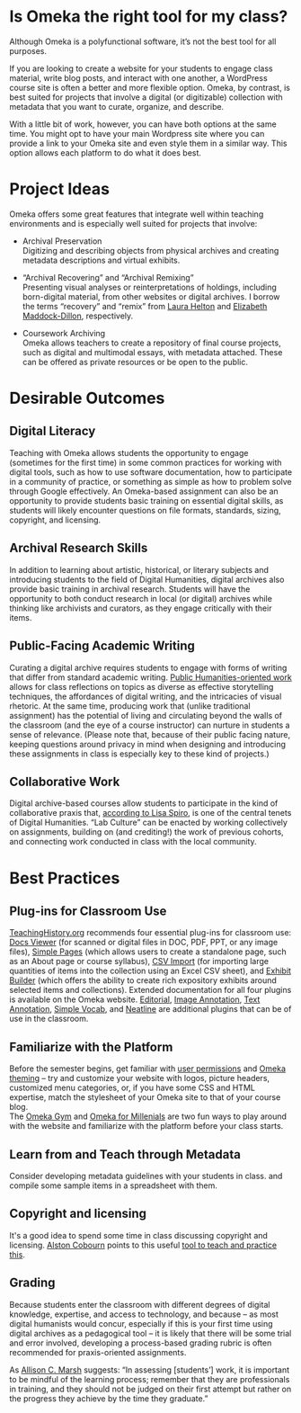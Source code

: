 # Is Omeka the right tool for my class?
Although Omeka is a polyfunctional software, it’s not the best tool for all purposes.

If you are looking to create a website for your students to engage class material, write blog posts, and interact with one another, a WordPress course site is often a better and more flexible option. Omeka, by contrast, is best suited for projects that involve a digital (or digitizable) collection with metadata that you want to curate, organize, and describe. 

With a little bit of work, however, you can have both options at the same time. You might opt to have your main Wordpress site where you can provide a link to your Omeka site and even style them in a similar way. This option allows each platform to do what it does best.

# Project Ideas
Omeka offers some great features that integrate well within teaching environments and is especially well suited for projects that involve:

* Archival Preservation <br>
Digitizing and describing objects from physical archives and creating metadata descriptions and virtual exhibits.

* “Archival Recovering” and “Archival Remixing” <br>
Presenting visual analyses or reinterpretations of holdings, including born-digital material, from other websites or digital archives. I borrow the terms “recovery” and “remix” from [Laura Helton](https://www.academia.edu/11058327/The_Question_of_Recovery_Slavery_Freedom_and_the_Archive) and [Elizabeth Maddock-Dillon](https://ecda.northeastern.edu/home/about/decolonizing-the-archive/), respectively.

* Coursework Archiving <br>
Omeka allows teachers to create a repository of final course projects, such as digital and multimodal essays, with metadata attached. These can be offered as private resources or be open to the public. 

# Desirable Outcomes

## Digital Literacy <br>
Teaching with Omeka allows students the opportunity to engage (sometimes for the first time) in some common practices for working with digital tools, such as how to use software documentation, how to participate in a community of practice, or something as simple as how to problem solve through Google effectively. An Omeka-based assignment can also be an opportunity to provide students basic training on essential digital skills, as students will likely encounter questions on file formats, standards, sizing, copyright, and licensing. 

## Archival Research Skills <br>
In addition to learning about artistic, historical, or literary subjects and introducing students to the field of Digital Humanities, digital archives also provide basic training in archival research. Students will have the opportunity to both conduct research in local (or digital) archives while thinking like archivists and curators, as they engage critically with their items. 

## Public-Facing Academic Writing <br>
Curating a digital archive requires students to engage with forms of writing that differ from standard academic writing. [Public Humanities-oriented work](https://www.neh.gov/divisions/fedstate/in-the-field/56-ways-do-the-public-humanities) allows for class reflections on topics as diverse as effective storytelling techniques, the affordances of digital writing, and the intricacies of visual rhetoric. At the same time, producing work that (unlike traditional assignment) has the potential of living and circulating beyond the walls of the classroom (and the eye of a course instructor) can nurture in students a sense of relevance. (Please note that, because of their public facing nature, keeping questions around privacy in mind when designing and introducing these assignments in class is especially key to these kind of projects.) 

## Collaborative Work <br>
Digital archive-based courses allow students to participate in the kind of collaborative praxis that, [according to Lisa Spiro](https://dhdebates.gc.cuny.edu/read/untitled-88c11800-9446-469b-a3be-3fdb36bfbd1e/section/9e014167-c688-43ab-8b12-0f6746095335), is one of the central tenets of Digital Humanities. “Lab Culture” can be enacted by working collectively on assignments, building on (and crediting!) the work of previous cohorts, and connecting work conducted in class with the local community. 

# Best Practices

## Plug-ins for Classroom Use
[TeachingHistory.org](www.teachinghistory.org) recommends four essential plug-ins for classroom use: [Docs Viewer](https://omeka.org/classic/plugins/DocsViewer/) (for scanned or digital files in DOC, PDF, PPT, or any image files), [Simple Pages](https://omeka.org/classic/plugins/SimplePages/) (which allows users to create a standalone page, such as an About page or course syllabus), [CSV Import](https://omeka.org/classic/plugins/CsvImport/) (for importing large quantities of items into the collection using an Excel CSV sheet), and [Exhibit Builder](https://omeka.org/classic/plugins/ExhibitBuilder/) (which offers the ability to create rich expository exhibits around selected items and collections). Extended documentation for all four plugins is available on the Omeka website. [Editorial](https://omeka.org/classic/plugins/Editorial/), [Image Annotation](https://omeka.org/classic/plugins/ExhibitImageAnnotation/), [Text Annotation](https://omeka.org/classic/plugins/TextAnnotation/), [Simple Vocab](https://omeka.org/classic/plugins/SimpleVocabPlus/), and [Neatline](https://omeka.org/classic/plugins/Neatline/) are additional plugins that can be of use in the classroom.

## Familiarize with the Platform

Before the semester begins, get familiar with [user permissions](https://omeka.org/classic/docs/Admin/Users/) and [Omeka theming](https://github.com/GCDigitalFellows/omeka/blob/master/sections/themesplugins.md) – try and customize your website with logos, picture headers, customized menu categories, or, if you have some CSS and HTML expertise, match the stylesheet of your Omeka site to that of your course blog. <br>
The [Omeka Gym](https://omekagym.omeka.net/about) and [Omeka for Millenials](https://lilybeauvilliers.wordpress.com/2015/05/14/omeka-for-millenials/) are two fun ways to play around with the website and familiarize with the platform before your class starts.

## Learn from and Teach through Metadata 

Consider developing metadata guidelines with your students in class.  and compile some sample items in a spreadsheet with them.

## Copyright and licensing 

It's a good idea to spend some time in class discussing copyright and licensing. [Alston Cobourn](https://jitp.commons.gc.cuny.edu/spreading-awareness-of-digital-preservation-and-copyright-via-omeka-based-projects/) points to this useful [tool to teach and practice this](https://jitp.commons.gc.cuny.edu/spreading-awareness-of-digital-preservation-and-copyright-via-omeka-based-projects/).

## Grading 

Because students enter the classroom with different degrees of digital knowledge, expertise, and access to technology, and because – as most digital humanists would concur, especially if this is your first time using digital archives as a pedagogical tool – it is likely that there will be some trial and error involved, developing a process-based grading rubric is often recommended for praxis-oriented assignments.

 As [Allison C. Marsh](https://academic.oup.com/dsh/article-abstract/28/2/279/1037192?redirectedFrom=fulltext) suggests:
“In assessing [students’] work, it is important to be mindful of the learning process; remember that they are professionals in training, and they should not be judged on their first attempt but rather on the progress they achieve by the time they graduate.” 